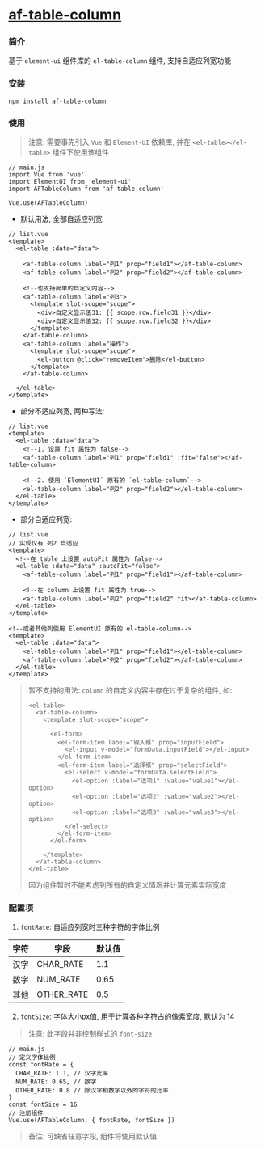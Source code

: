 # [af-table-column](https://github.com/legendJaden/AFTableColumn)

### 简介
基于 `element-ui` 组件库的 `el-table-column` 组件, 支持自适应列宽功能
### 安装
```
npm install af-table-column
```

### 使用
> 注意: 需要事先引入 `Vue` 和 `Element-UI` 依赖库, 并在 `<el-table></el-table>` 组件下使用该组件
```
// main.js
import Vue from 'vue'
import ElementUI from 'element-ui'
import AFTableColumn from 'af-table-column'

Vue.use(AFTableColumn)
```

- 默认用法, 全部自适应列宽
```
// list.vue
<template>
  <el-table :data="data">
    
    <af-table-column label="列1" prop="field1"></af-table-column>
    <af-table-column label="列2" prop="field2"></af-table-column>
    
    <!--也支持简单的自定义内容-->
    <af-table-column label="列3">
      <template slot-scope="scope">
        <div>自定义显示值31: {{ scope.row.field31 }}</div>
        <div>自定义显示值32: {{ scope.row.field32 }}</div>
      </template>
    </af-table-column>
    <af-table-column label="操作">
      <template slot-scope="scope">
        <el-button @click="removeItem">删除</el-button>
      </template>
    </af-table-column>
    
  </el-table>
</template>
```

- 部分不适应列宽, 两种写法:
```
// list.vue
<template>
  <el-table :data="data">
    <!--1. 设置 fit 属性为 false-->
    <af-table-column label="列1" prop="field1" :fit="false"></af-table-column>
    
    <!--2. 使用 `ElementUI` 原有的 `el-table-column`-->
    <el-table-column label="列2" prop="field2"></el-table-column>
  </el-table>
</template>
```

- 部分自适应列宽:
```
// list.vue
// 实现仅有 列2 自适应
<template>
  <!--在 table 上设置 autoFit 属性为 false-->
  <el-table :data="data" :autoFit="false">
    <af-table-column label="列1" prop="field1"></af-table-column>
    
    <!--在 column 上设置 fit 属性为 true-->
    <af-table-column label="列2" prop="field2" fit></af-table-column>
  </el-table>
</template>

<!--或者其他列使用 ElementUI 原有的 el-table-column-->
<template>
  <el-table :data="data">
    <el-table-column label="列1" prop="field1"></el-table-column>
    <af-table-column label="列2" prop="field2"></af-table-column>
  </el-table>
</template>
```

> 暂不支持的用法:
> `column` 的自定义内容中存在过于复杂的组件, 如:
> ```
> <el-table>
>   <af-table-column>
>     <template slot-scope="scope">
>       
>       <el-form>
>         <el-form-item label="输入框" prop="inputField">
>           <el-input v-model="formData.inputField"></el-input>
>         </el-form-item>
>         <el-form-item label="选择框" prop="selectField">
>           <el-select v-model="formData.selectField">
>             <el-option :label="选项1" :value="value1"></el-option>
>             <el-option :label="选项2" :value="value2"></el-option>
>             <el-option :label="选项3" :value="value3"></el-option>
>           </el-select>
>         </el-form-item>
>       </el-form>
>       
>     </template>
>   </af-table-column>
> </el-table>
> ```
> 因为组件暂时不能考虑到所有的自定义情况并计算元素实际宽度

### 配置项
1. `fontRate`:
自适应列宽时三种字符的字体比例

| 字符 | 字段 | 默认值 |
| ---- | ---- | ---- |
| 汉字 | CHAR_RATE | 1.1 |
| 数字 | NUM_RATE | 0.65 |
| 其他 | OTHER_RATE | 0.5 |
2. `fontSize`:
字体大小px值, 用于计算各种字符占的像素宽度, 默认为 14
> 注意: 此字段并非控制样式的 `font-size`

```
// main.js
// 定义字体比例
const fontRate = {
  CHAR_RATE: 1.1, // 汉字比率
  NUM_RATE: 0.65, // 数字
  OTHER_RATE: 0.8 // 除汉字和数字以外的字符的比率
}
const fontSize = 16
// 注册组件
Vue.use(AFTableColumn, { fontRate, fontSize })
```
> 备注: 可缺省任意字段, 组件将使用默认值.
